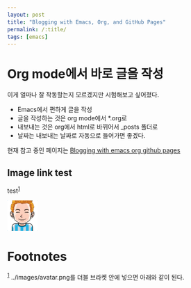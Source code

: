 ```yaml
---
layout: post
title: "Blogging with Emacs, Org, and GitHub Pages"
permalink: /:title/
tags: [emacs]
---
```



# Org mode에서 바로 글을 작성

이게 얼마나 잘 작동할는지 모르겠지만 시험해보고 싶어졌다.

-   Emacs에서 편하게 글을 작성
-   글을 작성하는 것은 org mode에서 \*.org로
-   내보내는 것은 org에서 html로 바뀌어서 \_posts 폴더로
-   날짜는 내보내는 날짜로 자동으로 들어가면 좋겠다.

현재 참고 중인 페이지는 [Blogging with emacs org github pages](https://carl.ac/blogging-with-emacs-org-github-pages/)


## Image link test

test<sup><a id="fnr.1" class="footref" href="#fn.1">1</a></sup>

![img](../images/avatar.png)


# Footnotes

<sup><a id="fn.1" href="#fnr.1">1</a></sup> ../images/avatar.png를 더블 브라켓 안에 넣으면 아래와 같이 된다.
